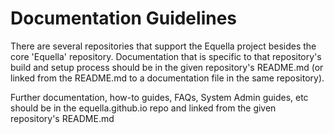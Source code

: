 # Documentation Guidelines
There are several repositories that support the Equella project besides the core 'Equella' repository.  Documentation that is specific to that repository's build and setup process should be in the given repository's README.md (or linked from the README.md to a documentation file in the same repository).

Further documentation, how-to guides, FAQs, System Admin guides, etc should be in the equella.github.io repo and linked from the given repository's README.md
